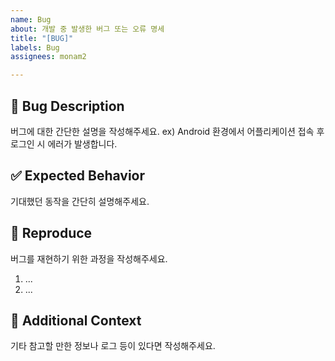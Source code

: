 ```yaml
---
name: Bug
about: 개발 중 발생한 버그 또는 오류 명세
title: "[BUG]"
labels: Bug
assignees: monam2

---
```


## 🐞 Bug Description  
버그에 대한 간단한 설명을 작성해주세요.
ex) Android 환경에서 어플리케이션 접속 후 로그인 시 에러가 발생합니다.

## ✅ Expected Behavior  
기대했던 동작을 간단히 설명해주세요.

## 🔁 Reproduce  
버그를 재현하기 위한 과정을 작성해주세요.
1. ...
2. ...

## 🧩 Additional Context  
기타 참고할 만한 정보나 로그 등이 있다면 작성해주세요.
